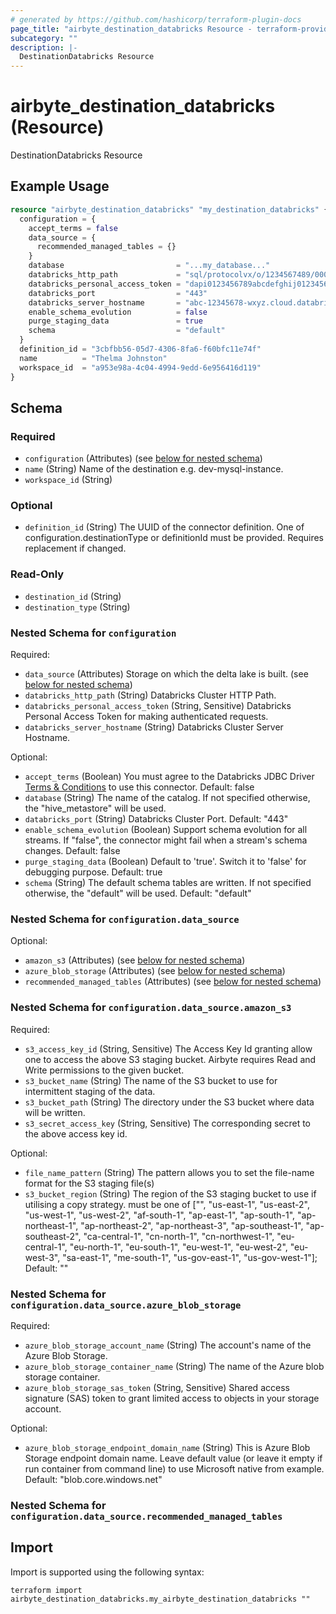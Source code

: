 ```yaml
---
# generated by https://github.com/hashicorp/terraform-plugin-docs
page_title: "airbyte_destination_databricks Resource - terraform-provider-airbyte"
subcategory: ""
description: |-
  DestinationDatabricks Resource
---
```


# airbyte_destination_databricks (Resource)

DestinationDatabricks Resource

## Example Usage

```terraform
resource "airbyte_destination_databricks" "my_destination_databricks" {
  configuration = {
    accept_terms = false
    data_source = {
      recommended_managed_tables = {}
    }
    database                         = "...my_database..."
    databricks_http_path             = "sql/protocolvx/o/1234567489/0000-1111111-abcd90"
    databricks_personal_access_token = "dapi0123456789abcdefghij0123456789AB"
    databricks_port                  = "443"
    databricks_server_hostname       = "abc-12345678-wxyz.cloud.databricks.com"
    enable_schema_evolution          = false
    purge_staging_data               = true
    schema                           = "default"
  }
  definition_id = "3cbfbb56-05d7-4306-8fa6-f60bfc11e74f"
  name          = "Thelma Johnston"
  workspace_id  = "a953e98a-4c04-4994-9edd-6e956416d119"
}
```

<!-- schema generated by tfplugindocs -->
## Schema

### Required

- `configuration` (Attributes) (see [below for nested schema](#nestedatt--configuration))
- `name` (String) Name of the destination e.g. dev-mysql-instance.
- `workspace_id` (String)

### Optional

- `definition_id` (String) The UUID of the connector definition. One of configuration.destinationType or definitionId must be provided. Requires replacement if changed.

### Read-Only

- `destination_id` (String)
- `destination_type` (String)

<a id="nestedatt--configuration"></a>
### Nested Schema for `configuration`

Required:

- `data_source` (Attributes) Storage on which the delta lake is built. (see [below for nested schema](#nestedatt--configuration--data_source))
- `databricks_http_path` (String) Databricks Cluster HTTP Path.
- `databricks_personal_access_token` (String, Sensitive) Databricks Personal Access Token for making authenticated requests.
- `databricks_server_hostname` (String) Databricks Cluster Server Hostname.

Optional:

- `accept_terms` (Boolean) You must agree to the Databricks JDBC Driver <a href="https://databricks.com/jdbc-odbc-driver-license">Terms & Conditions</a> to use this connector. Default: false
- `database` (String) The name of the catalog. If not specified otherwise, the "hive_metastore" will be used.
- `databricks_port` (String) Databricks Cluster Port. Default: "443"
- `enable_schema_evolution` (Boolean) Support schema evolution for all streams. If "false", the connector might fail when a stream's schema changes. Default: false
- `purge_staging_data` (Boolean) Default to 'true'. Switch it to 'false' for debugging purpose. Default: true
- `schema` (String) The default schema tables are written. If not specified otherwise, the "default" will be used. Default: "default"

<a id="nestedatt--configuration--data_source"></a>
### Nested Schema for `configuration.data_source`

Optional:

- `amazon_s3` (Attributes) (see [below for nested schema](#nestedatt--configuration--data_source--amazon_s3))
- `azure_blob_storage` (Attributes) (see [below for nested schema](#nestedatt--configuration--data_source--azure_blob_storage))
- `recommended_managed_tables` (Attributes) (see [below for nested schema](#nestedatt--configuration--data_source--recommended_managed_tables))

<a id="nestedatt--configuration--data_source--amazon_s3"></a>
### Nested Schema for `configuration.data_source.amazon_s3`

Required:

- `s3_access_key_id` (String, Sensitive) The Access Key Id granting allow one to access the above S3 staging bucket. Airbyte requires Read and Write permissions to the given bucket.
- `s3_bucket_name` (String) The name of the S3 bucket to use for intermittent staging of the data.
- `s3_bucket_path` (String) The directory under the S3 bucket where data will be written.
- `s3_secret_access_key` (String, Sensitive) The corresponding secret to the above access key id.

Optional:

- `file_name_pattern` (String) The pattern allows you to set the file-name format for the S3 staging file(s)
- `s3_bucket_region` (String) The region of the S3 staging bucket to use if utilising a copy strategy. must be one of ["", "us-east-1", "us-east-2", "us-west-1", "us-west-2", "af-south-1", "ap-east-1", "ap-south-1", "ap-northeast-1", "ap-northeast-2", "ap-northeast-3", "ap-southeast-1", "ap-southeast-2", "ca-central-1", "cn-north-1", "cn-northwest-1", "eu-central-1", "eu-north-1", "eu-south-1", "eu-west-1", "eu-west-2", "eu-west-3", "sa-east-1", "me-south-1", "us-gov-east-1", "us-gov-west-1"]; Default: ""


<a id="nestedatt--configuration--data_source--azure_blob_storage"></a>
### Nested Schema for `configuration.data_source.azure_blob_storage`

Required:

- `azure_blob_storage_account_name` (String) The account's name of the Azure Blob Storage.
- `azure_blob_storage_container_name` (String) The name of the Azure blob storage container.
- `azure_blob_storage_sas_token` (String, Sensitive) Shared access signature (SAS) token to grant limited access to objects in your storage account.

Optional:

- `azure_blob_storage_endpoint_domain_name` (String) This is Azure Blob Storage endpoint domain name. Leave default value (or leave it empty if run container from command line) to use Microsoft native from example. Default: "blob.core.windows.net"


<a id="nestedatt--configuration--data_source--recommended_managed_tables"></a>
### Nested Schema for `configuration.data_source.recommended_managed_tables`

## Import

Import is supported using the following syntax:

```shell
terraform import airbyte_destination_databricks.my_airbyte_destination_databricks ""
```

